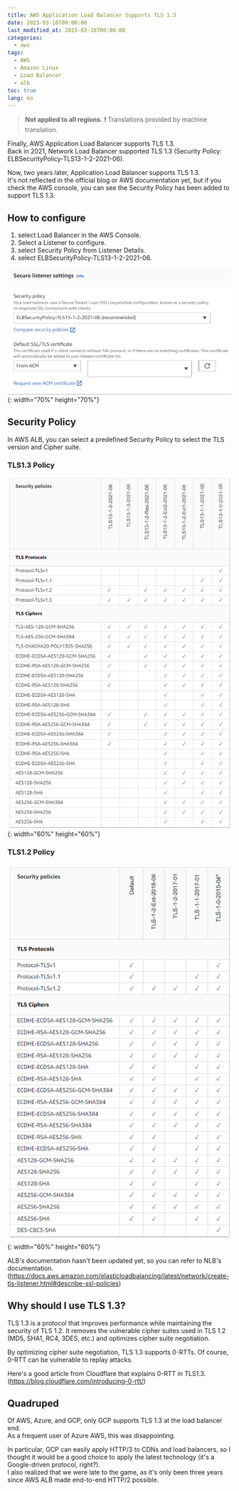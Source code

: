 ```yaml
---
title: AWS Application Load Balancer Supports TLS 1.3
date: 2023-03-16T00:00:00
last_modified_at: 2023-03-16T00:00:00
categories:
  - aws
tags:
  - AWS
  - Amazon Linux
  - Load Balancer
  - alb
toc: true
lang: ko
---
```


> **Not applied to all regions.**
> ❗ Translations provided by machine translation.

Finally, AWS Application Load Balancer supports TLS 1.3.  
Back in 2021, Network Load Balancer supported TLS 1.3 (Security Policy: ELBSecurityPolicy-TLS13-1-2-2021-06).  

Now, two years later, Application Load Balancer supports TLS 1.3.  
It's not reflected in the official blog or AWS documentation yet, but if you check the AWS console, you can see the Security Policy has been added to support TLS 1.3.  

## How to configure
1. select Load Balancer in the AWS Console.
2. Select a Listener to configure.
3. select Security Policy from Listener Details.
4. select ELBSecurityPolicy-TLS13-1-2-2021-06.  

![ALB TLS 1.3](../../img/230316_TLS13_1.png){: width="70%" height="70%"}

## Security Policy  
In AWS ALB, you can select a predefined Security Policy to select the TLS version and Cipher suite.   

### TLS1.3 Policy
![ALB TLS 1.3](../../img/230316_TLS13_2.png){: width="60%" height="60%"}

### TLS1.2 Policy
![ALB TLS 1.2](../../img/230316_TLS13_3.png){: width="60%" height="60%"}

ALB's documentation hasn't been updated yet, so you can refer to NLB's documentation.  
(https://docs.aws.amazon.com/elasticloadbalancing/latest/network/create-tls-listener.html#describe-ssl-policies)

## Why should I use TLS 1.3?
TLS 1.3 is a protocol that improves performance while maintaining the security of TLS 1.2.
It removes the vulnerable cipher suites used in TLS 1.2 (MD5, SHA1, RC4, 3DES, etc.) and optimizes cipher suite negotiation.  

By optimizing cipher suite negotiation, TLS 1.3 supports 0-RTTs.
Of course, 0-RTT can be vulnerable to replay attacks.

Here's a good article from Cloudflare that explains 0-RTT in TLS1.3.  
(https://blog.cloudflare.com/introducing-0-rtt/)


## Quadruped  
Of AWS, Azure, and GCP, only GCP supports TLS 1.3 at the load balancer end.  
As a frequent user of Azure AWS, this was disappointing.  

In particular, GCP can easily apply HTTP/3 to CDNs and load balancers, so I thought it would be a good choice to apply the latest technology (it's a Google-driven protocol, right?).  
I also realized that we were late to the game, as it's only been three years since AWS ALB made end-to-end HTTP/2 possible.